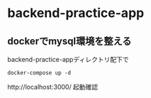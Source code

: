 # backend-practice-app

## dockerでmysql環境を整える

backend-practice-appディレクトリ配下で

```
docker-compose up -d
```

http://localhost:3000/
起動確認
